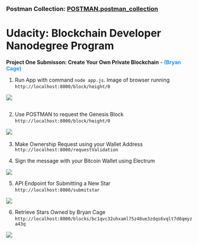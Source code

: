<h3>Postman Collection:   <a href="https://github.com/BryanCage/BDNP-P1_Submission_Create-Your-Own-Private-Blockchain/blob/main/POSTMAN.postman_collection.json">POSTMAN.postman_collection</a></h3>

# Udacity: Blockchain Developer Nanodegree Program

<strong>Project One Submisson: Create Your Own Private Blockchain</strong> - <strong style="color: dodgerblue;">(Bryan Cage)</strong>

1.	Run App with command `node app.js`. Image of browser running `http://localhost:8000/block/height/0`

 <img src="https://blockchain.iotserver.website/images/Project_One_Submission_Image-01.svg" style="margin-bottom: 15px;">


2.	Use POSTMAN to request the Genesis Block `http://localhost:8000/block/height/0`

 <img src="https://blockchain.iotserver.website/images/Project_One_Submission_Image-02.svg">
 

3.	Make Ownership Request using your Wallet Address `http://localhost:8000/requestValidation`

 


4.	Sign the message with your Bitcoin Wallet using Electrum

 <img src="https://blockchain.iotserver.website/images/Project_One_Submission_Image-04.svg">
   

5.	API Endpoint for Submitting a New Star `http://localhost:8000/submitstar`

 <img src="https://blockchain.iotserver.website/images/Project_One_Submission_Image-05.svg">
   

6.	Retrieve Stars Owned by Bryan Cage `http://localhost:8000/blocks/bc1qvc32uhxaml75z48ue3zdqs6vqlt7d6qmyza43q`

<img src="https://blockchain.iotserver.website/images/Project_One_Submission_Image-06.svg">
 
